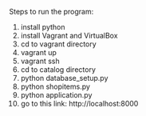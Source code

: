 Steps to run the program:
1. install python 
2. install Vagrant and VirtualBox
3. cd to vagrant directory
4. vagrant up
5. vagrant ssh
6. cd to catalog directory
7. python database_setup.py
8. python shopitems.py
9. python application.py
10. go to this link: http://localhost:8000
